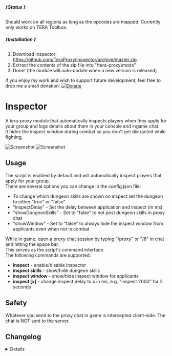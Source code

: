 ##### :heavy_exclamation_mark: Status :heavy_exclamation_mark:
Should work on all regions as long as the opcodes are mapped. Currently only works on TERA Toolbox.

##### :heavy_exclamation_mark: Installation :heavy_exclamation_mark:
1) Download Inspector: https://github.com/TeraProxy/Inspector/archive/master.zip
2) Extract the contents of the zip file into "\tera-proxy\mods\"
3) Done! (the module will auto-update when a new version is released)
  
If you enjoy my work and wish to support future development, feel free to drop me a small donation: [![Donate](https://www.paypalobjects.com/webstatic/en_US/i/buttons/PP_logo_h_100x26.png)](https://www.paypal.com/cgi-bin/webscr?cmd=_donations&business=A3KBZUCSEQ5RJ)

# Inspector  
A tera-proxy module that automatically inspects players when they apply for your group and logs details about them in your console and ingame chat.  
It hides the inspect window during combat so you don't get distracted while fighting.  
  
![Screenshot](https://i.imgur.com/C3v27Zn.png)
![Screenshot](https://i.imgur.com/oxTNFhO.png)

## Usage
The script is enabled by default and will automatically inspect players that apply for your group.  
There are several options you can change in the config.json file:  
  
* To change which dungeon skills are shown on inspect set the dungeon to either "true" or "false"
* "inspectDelay" - Set the delay between application and inspect (in ms)
* "showDungeonSkills" - Set to "false" to not post dungeon skills in proxy chat
* "showWindow" - Set to "false" to always hide the inspect window from applicants even when not in combat
  
While in game, open a proxy chat session by typing "/proxy" or "/8" in chat and hitting the space bar.  
This serves as the script's command interface.  
The following commands are supported:  
  
* **inspect** - enable/disable Inspector
* **inspect skills** - show/hide dungeon skills
* **inspect window** - show/hide inspect window for applicants
* **inspect [x]** - change inspect delay to x in ms, e.g. "inspect 2000" for 2 seconds
  
## Safety
Whatever you send to the proxy chat in game is intercepted client-side. The chat is NOT sent to the server.

## Changelog
<details>

### 1.5.0
* [~] Now showing dungeon skill instead of clear count (the server no longer sends you the clear count)
* [~] "showDungeonClears" changed to "showDungeonSkills" and "inspect clears" changed to "inspect skills" accordingly
* [~] Now pulls strings directly from the game files (the module will ALWAYS be up-to-date!)
* [-] Removed "strings" directory and files as they are not needed any longer
### 1.4.3
* [*] Update for patch 85 and below
### 1.4.2
* [*] Updated S_USER_PAPERDOLL_INFO version
### 1.4.1
* [*] Updated S_USER_PAPERDOLL_INFO version
* [+] Added talent level to console log
### 1.4.0
* [+] Added localization for JP, KR, RU, SE, TH, TW regions
* [+] Added "inspect clears" command and "showDungeonClears" config option
* [+] Added "inspect window" command and "showWindow" config option
* [+] Will now even inspect during combat (without opening the inspect window)
### 1.3.6
* [~] Look and feel will now be the same on Caali's and Pinkie's proxy
### 1.3.5
* [-] Removed support for patch versions < 75
### 1.3.4
* [*] Updated S_USER_PAPERDOLL_INFO version
* [+] Added a branch for Pinkie Pie's tera-proxy
### 1.3.3
* [~] Code changes due to Caali's recent tera-proxy updates
* [-] Removed support for Pinkie Pie's tera-proxy
### 1.3.2
* [+] Added option to edit which dungeons are shown via config.json
* [+] Added option to edit delay of auto-inspect
* [*] Performance optimization
### 1.3.0
* [+] Rewrote code to use Caali's "tera-game-state" module in order to reduce overhead
* [+] Now supports auto-updating via Caali's tera-proxy
* [+] Now prints applicant's item level to ingame chat
* [+] Now prints applicant's clear count of currently relevant dungeons to ingame chat and console (thanks tera-love)
* [~] Now using a json database instead of additional js files
### 1.2.1
* [*] Updated hook versions for compatibility with the latest tera-proxy
### 1.2.0
* [*] Some code cleanup
* [*] Full conversion to Pinkie Pie's command module
### 1.1.0
* [+] Added logging of a character's information to the console
### 1.0.0
* [~] Initial Release

</details>